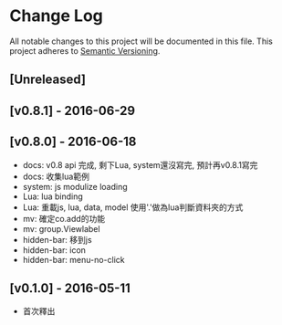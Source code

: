 # Change Log
All notable changes to this project will be documented in this file.
This project adheres to [Semantic Versioning](http://semver.org/).


## [Unreleased]


## [v0.8.1] - 2016-06-29

## [v0.8.0] - 2016-06-18
- docs: v0.8 api 完成, 剩下Lua, system還沒寫完, 預計再v0.8.1寫完
- docs: 收集lua範例
- system: js modulize loading
- Lua: lua binding
- Lua: 重載js, lua, data, model 使用'.'做為lua判斷資料夾的方式
- mv: 確定co.add的功能
- mv: group.Viewlabel
- hidden-bar: 移到js
- hidden-bar: icon
- hidden-bar: menu-no-click


## [v0.1.0] - 2016-05-11
- 首次釋出